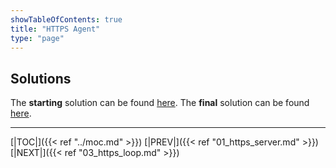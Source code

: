 ```yaml
---
showTableOfContents: true
title: "HTTPS Agent"
type: "page"
---
```

## Solutions
The **starting** solution can be found [here](https://github.com/faanross/workshop_antisyphon_18092025/tree/main/Lesson04_Begin).
The **final** solution can be found [here](https://github.com/faanross/workshop_antisyphon_18092025/tree/main/Lesson04_Done).


___
[|TOC|]({{< ref "../moc.md" >}})
[|PREV|]({{< ref "01_https_server.md" >}})
[|NEXT|]({{< ref "03_https_loop.md" >}})